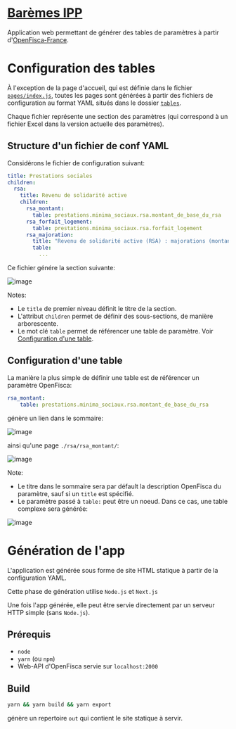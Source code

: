 # [Barèmes IPP](http://baremes-ipp.pagnoux.eu/)

Application web permettant de générer des tables de paramètres à partir d'[OpenFisca-France](https://github.com/openfisca/openfisca-france).

# Configuration des tables

À l'exception de la page d'accueil, qui est définie dans le fichier [`pages/index.js`](./pages/index.js), toutes les pages sont générées à partir des fichiers de configuration au format YAML situés dans le dossier [`tables`](./tables/).

Chaque fichier représente une section des paramètres (qui correspond à un fichier Excel dans la version actuelle des paramètres).

## Structure d'un fichier de conf YAML

Considérons le fichier de configuration suivant:

```YAML
title: Prestations sociales
children:
  rsa:
    title: Revenu de solidarité active
    children:
      rsa_montant:
        table: prestations.minima_sociaux.rsa.montant_de_base_du_rsa
      rsa_forfait_logement:
        table: prestations.minima_sociaux.rsa.forfait_logement
      rsa_majoration:
        title: "Revenu de solidarité active (RSA) : majorations (montant de base et revenus) et montant minimum versé"
        table:
          ...
```

Ce fichier génére la section suivante:

![image](https://user-images.githubusercontent.com/11834997/42471691-a9fe89ec-838c-11e8-922c-b6695d226bbd.png)

Notes:
- Le `title` de premier niveau définit le titre de la section.
- L'attribut `children` permet de définir des sous-sections, de manière arborescente.
- Le mot clé `table` permet de référencer une table de paramètre. Voir [Configuration d'une table](#configuration-dune-table).

## Configuration d'une table

La manière la plus simple de définir une table est de référencer un paramètre OpenFisca:

```yaml
rsa_montant:
    table: prestations.minima_sociaux.rsa.montant_de_base_du_rsa
```

génère un lien dans le sommaire:

![image](https://user-images.githubusercontent.com/11834997/42472337-ebc0b4f2-838e-11e8-8296-e9f49f9147a9.png)

ainsi qu'une page `./rsa/rsa_montant/`:

![image](https://user-images.githubusercontent.com/11834997/42472364-08ffb126-838f-11e8-89ce-b244561f3bd3.png)

Note:
- Le titre dans le sommaire sera par défault la description OpenFisca du paramètre, sauf si un `title` est spécifié.
- Le paramètre passé à `table:` peut être un noeud. Dans ce cas, une table complexe sera générée:

![image](https://user-images.githubusercontent.com/11834997/42472504-7bfea15a-838f-11e8-93eb-8519b990f662.png)


# Génération de l'app

L'application est générée sous forme de site HTML statique à partir de la configuration YAML.

Cette phase de génération utilise `Node.js` et `Next.js`

Une fois l'app générée, elle peut être servie directement par un serveur HTTP simple (sans `Node.js`).

## Prérequis

- `node`
- `yarn` (ou `npm`)
- Web-API d'OpenFisca servie sur `localhost:2000`

## Build

```sh
yarn && yarn build && yarn export
```

génère un repertoire `out` qui contient le site statique à servir.

